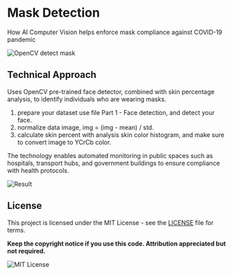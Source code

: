 # Mask Detection

How AI Computer Vision helps enforce mask compliance against COVID-19 pandemic

![OpenCV detect mask](https://github.com/user-attachments/assets/c1520158-5e56-4a3d-a30c-a7d265da4a7b)

## Technical Approach
Uses OpenCV pre-trained face detector, combined with skin percentage analysis, to identify individuals who are wearing masks.

1. prepare your dataset use file Part 1 - Face detection, and detect your face.
2. normalize data image, img = (img - mean) / std.
3. calculate skin percent with analysis skin color histogram, and make sure to convert image to YCrCb color.

The technology enables automated monitoring in public spaces such as hospitals, transport hubs, and government buildings to ensure compliance with health protocols.

![Result](https://github.com/user-attachments/assets/033ffd54-df09-4080-a52e-c95569a335cb)

## License  
This project is licensed under the MIT License - see the [LICENSE](LICENSE) file for terms.

**Keep the copyright notice if you use this code. Attribution appreciated but not required.**

![MIT License](https://img.shields.io/badge/License-MIT-blue.svg)
